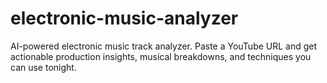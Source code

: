 # electronic-music-analyzer
AI-powered electronic music track analyzer. Paste a YouTube URL and get actionable production insights, musical breakdowns, and techniques you can use tonight.
